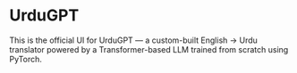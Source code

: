 # UrduGPT
This is the official UI for UrduGPT — a custom-built English → Urdu translator powered by a Transformer-based LLM trained from scratch using PyTorch.
